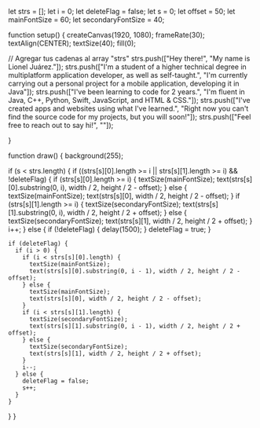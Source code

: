 let strs = [];
let i = 0;
let deleteFlag = false;
let s = 0;
let offset = 50;
let mainFontSize = 60;
let secondaryFontSize = 40;

function setup() {
   createCanvas(1920, 1080);
  frameRate(30);
  textAlign(CENTER);
  textSize(40);
  fill(0);

  // Agregar tus cadenas al array "strs"
  strs.push(["Hey there!", "My name is Lionel Juárez."]);
  strs.push(["I'm a student of a higher technical degree in multiplatform application developer, as well as self-taught.", "I'm currently carrying out a personal project for a mobile application, developing it in Java"]);
  strs.push(["I've been learning to code for 2 years.", "I'm fluent in Java, C++, Python, Swift, JavaScript, and HTML & CSS."]);
  strs.push(["I've created apps and websites using what I've learned.", "Right now you can't find the source code for my projects, but you will soon!"]);
  strs.push(["Feel free to reach out to say hi!", ""]);

}

function draw() {
  background(255);

  if (s < strs.length) {
    if ((strs[s][0].length >= i || strs[s][1].length >= i) && !deleteFlag) {
      if (strs[s][0].length >= i) {
        textSize(mainFontSize);
        text(strs[s][0].substring(0, i), width / 2, height / 2 - offset);
      } else {
        textSize(mainFontSize);
        text(strs[s][0], width / 2, height / 2 - offset);
      }
      if (strs[s][1].length >= i) {
        textSize(secondaryFontSize);
        text(strs[s][1].substring(0, i), width / 2, height / 2 + offset);
      } else {
        textSize(secondaryFontSize);
        text(strs[s][1], width / 2, height / 2 + offset);
      }
      i++;
    } else {
      if (!deleteFlag) {
        delay(1500);
      }
      deleteFlag = true;
    }

    if (deleteFlag) {
      if (i > 0) {
        if (i < strs[s][0].length) {
          textSize(mainFontSize);
          text(strs[s][0].substring(0, i - 1), width / 2, height / 2 - offset);
        } else {
          textSize(mainFontSize);
          text(strs[s][0], width / 2, height / 2 - offset);
        }
        if (i < strs[s][1].length) {
          textSize(secondaryFontSize);
          text(strs[s][1].substring(0, i - 1), width / 2, height / 2 + offset);
        } else {
          textSize(secondaryFontSize);
          text(strs[s][1], width / 2, height / 2 + offset);
        }
        i--;
      } else {
        deleteFlag = false;
        s++;
      }
    }
  }
}
